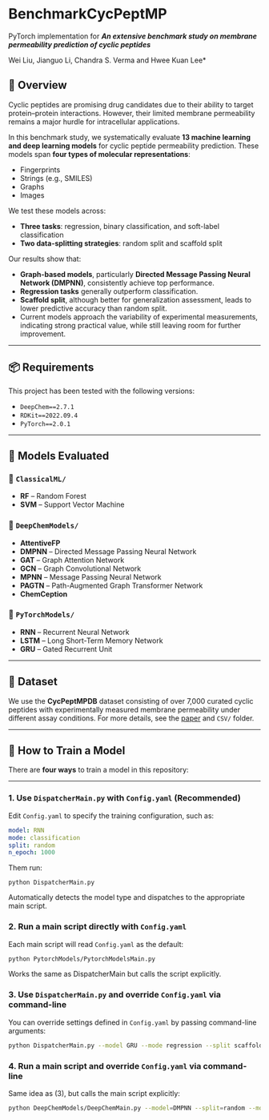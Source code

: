 # BenchmarkCycPeptMP
PyTorch implementation for *__An extensive benchmark study on membrane permeability prediction of cyclic peptides__* <br />

Wei Liu, Jianguo Li, Chandra S. Verma and Hwee Kuan Lee*


## 🧬 Overview

Cyclic peptides are promising drug candidates due to their ability to target protein–protein interactions. However, their limited membrane permeability remains a major hurdle for intracellular applications. 

In this benchmark study, we systematically evaluate **13 machine learning and deep learning models** for cyclic peptide permeability prediction. These models span **four types of molecular representations**:  
- Fingerprints  
- Strings (e.g., SMILES)  
- Graphs  
- Images  

We test these models across:
- **Three tasks**: regression, binary classification, and soft-label classification  
- **Two data-splitting strategies**: random split and scaffold split  

Our results show that:
- **Graph-based models**, particularly **Directed Message Passing Neural Network (DMPNN)**, consistently achieve top performance.  
- **Regression tasks** generally outperform classification.  
- **Scaffold split**, although better for generalization assessment, leads to lower predictive accuracy than random split.  
- Current models approach the variability of experimental measurements, indicating strong practical value, while still leaving room for further improvement.

---
## 📦 Requirements

This project has been tested with the following versions:

- `DeepChem==2.7.1`  
- `RDKit==2022.09.4`  
- `PyTorch==2.0.1`

---

## 🧪 Models Evaluated

### 📁 `ClassicalML/`
- **RF** – Random Forest  
- **SVM** – Support Vector Machine

### 📁 `DeepChemModels/`
- **AttentiveFP**   
- **DMPNN** – Directed Message Passing Neural Network  
- **GAT** – Graph Attention Network  
- **GCN** – Graph Convolutional Network  
- **MPNN** – Message Passing Neural Network  
- **PAGTN** – Path-Augmented Graph Transformer Network  
- **ChemCeption**
### 📁 `PyTorchModels/`
- **RNN** – Recurrent Neural Network  
- **LSTM** – Long Short-Term Memory Network  
- **GRU** – Gated Recurrent Unit

---

## 📂 Dataset

We use the **CycPeptMPDB** dataset consisting of over 7,000 curated cyclic peptides with experimentally measured membrane permeability under different assay conditions. For more details, see the [paper](#) and `CSV/` folder.

---

## 🚀 How to Train a Model

There are **four ways** to train a model in this repository:

---

### 1. Use `DispatcherMain.py` with `Config.yaml` (**Recommended**)

Edit `Config.yaml` to specify the training configuration, such as:

```yaml
model: RNN
mode: classification
split: random
n_epoch: 1000
```
Them run:
```
python DispatcherMain.py
```
Automatically detects the model type and dispatches to the appropriate main script.


### 2. Run a main script directly with `Config.yaml`

Each main script will read `Config.yaml` as the default:

```bash
python PytorchModels/PytorchModelsMain.py
```
Works the same as DispatcherMain but calls the script explicitly.

### 3. Use `DispatcherMain.py` and override `Config.yaml` via command-line

You can override settings defined in `Config.yaml` by passing command-line arguments:

```bash
python DispatcherMain.py --model GRU --mode regression --split scaffold --n_epoch 2000
```

### 4. Run a main script and override `Config.yaml` via command-line

Same idea as (3), but calls the main script explicitly:

```bash
python DeepChemModels/DeepChemMain.py --model=DMPNN --split=random --mode=soft --batch_size=128
```
